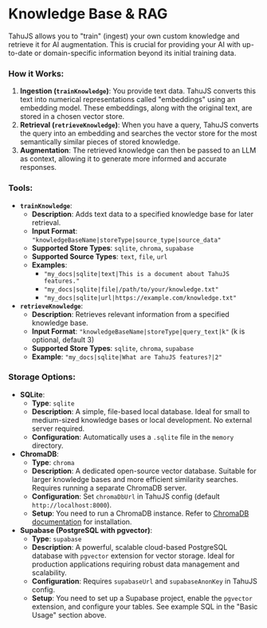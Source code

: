 # Knowledge Base & RAG

TahuJS allows you to "train" (ingest) your own custom knowledge and retrieve it for AI augmentation. This is crucial for providing your AI with up-to-date or domain-specific information beyond its initial training data.

### How it Works:

1.  **Ingestion (`trainKnowledge`)**: You provide text data. TahuJS converts this text into numerical representations called "embeddings" using an embedding model. These embeddings, along with the original text, are stored in a chosen vector store.
2.  **Retrieval (`retrieveKnowledge`)**: When you have a query, TahuJS converts the query into an embedding and searches the vector store for the most semantically similar pieces of stored knowledge.
3.  **Augmentation**: The retrieved knowledge can then be passed to an LLM as context, allowing it to generate more informed and accurate responses.

### Tools:

- **`trainKnowledge`**:
  - **Description**: Adds text data to a specified knowledge base for later retrieval.
  - **Input Format**: `"knowledgeBaseName|storeType|source_type|source_data"`
  - **Supported Store Types**: `sqlite`, `chroma`, `supabase`
  - **Supported Source Types**: `text`, `file`, `url`
  - **Examples**:
    - `"my_docs|sqlite|text|This is a document about TahuJS features."`
    - `"my_docs|sqlite|file|/path/to/your/knowledge.txt"`
    - `"my_docs|sqlite|url|https://example.com/knowledge.txt"`
- **`retrieveKnowledge`**:
  - **Description**: Retrieves relevant information from a specified knowledge base.
  - **Input Format**: `"knowledgeBaseName|storeType|query_text|k"` (k is optional, default 3)
  - **Supported Store Types**: `sqlite`, `chroma`, `supabase`
  - **Example**: `"my_docs|sqlite|What are TahuJS features?|2"`

### Storage Options:

- **SQLite**:
  - **Type**: `sqlite`
  - **Description**: A simple, file-based local database. Ideal for small to medium-sized knowledge bases or local development. No external server required.
  - **Configuration**: Automatically uses a `.sqlite` file in the `memory` directory.
- **ChromaDB**:
  - **Type**: `chroma`
  - **Description**: A dedicated open-source vector database. Suitable for larger knowledge bases and more efficient similarity searches. Requires running a separate ChromaDB server.
  - **Configuration**: Set `chromaDbUrl` in TahuJS config (default `http://localhost:8000`).
  - **Setup**: You need to run a ChromaDB instance. Refer to [ChromaDB documentation](https://www.trychroma.com/) for installation.
- **Supabase (PostgreSQL with pgvector)**:
  - **Type**: `supabase`
  - **Description**: A powerful, scalable cloud-based PostgreSQL database with `pgvector` extension for vector storage. Ideal for production applications requiring robust data management and scalability.
  - **Configuration**: Requires `supabaseUrl` and `supabaseAnonKey` in TahuJS config.
  - **Setup**: You need to set up a Supabase project, enable the `pgvector` extension, and configure your tables. See example SQL in the "Basic Usage" section above.
